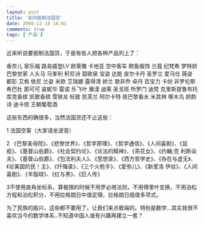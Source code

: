 ```yaml
---
layout: post
title: '如何抵制法国货'
date: 2008-12-10 18:01
comments: true
tags: ['产品']
---
```


近来听说要抵制法国货，于是有些人把各种产品列上了：

香奈儿 家乐福 路易威登LV 欧莱雅 卡地亚 空中客车 鳄鱼服饰 兰蔻 纪梵希 梦特娇 巴黎世家 人头马 马爹利 轩尼诗 碧欧泉 宝姿 达能 皮尔卡丹
圣罗兰 爱马仕 薇姿 都彭 艾格 依尼 兰姿 米欧 艾瑞娜 露得清 娇兰 歌非乔 卓丹 百宝力 卡纷 非罗伦斯 希巴杜 那可可 姿妮华 雷诺 乐飞叶 雅漾
迪莱 圣戈班 所罗门 迪梵 克里斯提鲁布托 库克香槟 凯歌香槟 雪铁龙 标致 凯芙兰 阿尔卡特 夜巴黎香水 米其林 啄木鸟 娇韵诗 迪卡侬 王朝葡萄酒

这些东西的确很多，当然法国货还不止这些：

1 法国空客（大家请坐波音）

2 《巴黎圣母院》、《悲惨世界》、《哲学原理》、《哲学通信》、《人间喜剧》、《鼠疫》、《基督山伯爵》、《社会契约论》、《论法的精神》、《茶花女》、《约翰;克
利斯朵夫》、《基督山伯爵》、《包法利夫人》、《思想录》、《西方哲学史》、《存在与虚无》、《论美国的民！主》、《忏悔录》、《三个火枪手》、《爱弥儿》、《新爱洛
伊丝》、《人间喜剧》、《羊脂球》、《红与黑》、《巨人传》

3不使用直角坐标系，算极限的时候不用罗必塔法则，不用傅里叶变换，不用泊松方程和泊松积分，不用拉格朗日中值定理，拉格朗日插值多项式。

为了民族的振兴，这些都不要用了。让我们来点极端的。特别是数学...其实我很不喜欢当今的数学体系..不知道中国人谁有兴趣再建立一套？

